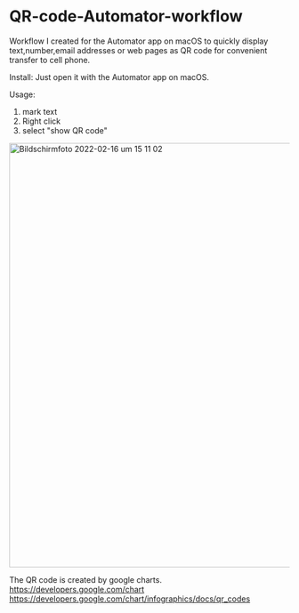 # QR-code-Automator-workflow

Workflow I created for the Automator app on macOS 
to quickly display text,number,email addresses or web pages as QR code for convenient transfer to cell phone. 

Install:
Just open it with the Automator app on macOS.

Usage:

1. mark text
2. Right click 
3. select "show QR code"

<img width="763" alt="Bildschirmfoto 2022-02-16 um 15 11 02" src="https://user-images.githubusercontent.com/99813400/154281961-843fb947-07ea-444f-88a3-05b320fa485f.png">



The QR code is created by google charts. https://developers.google.com/chart https://developers.google.com/chart/infographics/docs/qr_codes
